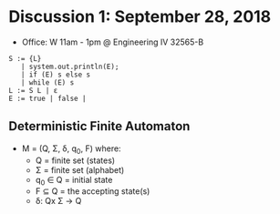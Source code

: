# Discussion 1: September 28, 2018
* Office: W 11am - 1pm @ Engineering IV 32565-B
```
S := {L}
   | system.out.println(E);
   | if (E) s else s
   | while (E) s
L := S L | ε
E := true | false | 
```
## Deterministic Finite Automaton
* M = (Q, Σ, δ, q<sub>0</sub>, F) where:
  * Q = finite set (states)
  * Σ = finite set (alphabet)
  * q<sub>0</sub> ∈ Q = initial state
  * F ⊆ Q = the accepting state(s)
  * δ: Qx Σ → Q
